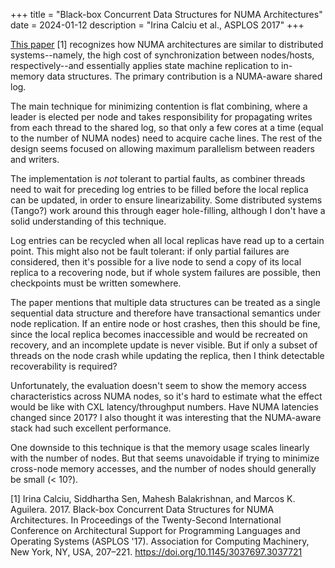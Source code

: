 +++
title = "Black-box Concurrent Data Structures for NUMA Architectures"
date = 2024-01-12
description = "Irina Calciu et al., ASPLOS 2017"
+++

[This paper](https://doi.org/10.1145/3037697.3037721) [1]
recognizes how NUMA architectures are similar to
distributed systems--namely, the high cost of synchronization
between nodes/hosts, respectively--and essentially applies
state machine replication to in-memory data structures.
The primary contribution is a NUMA-aware shared log.

<!-- more -->

The main technique for minimizing contention is flat
combining, where a leader is elected per node and takes responsibility
for propagating writes from each thread to the shared log, so that
only a few cores at a time (equal to the number of NUMA nodes)
need to acquire cache lines. The rest of the design seems focused
on allowing maximum parallelism between readers and writers.

The implementation is *not* tolerant to partial faults, as combiner
threads need to wait for preceding log entries to be filled before
the local replica can be updated, in order to ensure linearizability.
Some distributed systems (Tango?) work around this through eager
hole-filling, although I don't have a solid understanding of this technique.

Log entries can be recycled when all local replicas have read up
to a certain point. This might also not be fault tolerant: if only
partial failures are considered, then it's possible for a live node to send
a copy of its local replica to a recovering node, but if whole system
failures are possible, then checkpoints must be written somewhere.

The paper mentions that multiple data structures can be treated as
a single sequential data structure and therefore have transactional
semantics under node replication. If an entire node or host crashes,
then this should be fine, since the local replica becomes inaccessible
and would be recreated on recovery, and an incomplete update is never
visible. But if only a subset of threads on the node crash while updating
the replica, then I think detectable recoverability is required?

Unfortunately, the evaluation doesn't seem to show the memory access
characteristics across NUMA nodes, so it's hard to estimate what the
effect would be like with CXL latency/throughput numbers. Have NUMA
latencies changed since 2017? I also thought it was interesting that
the NUMA-aware stack had such excellent performance.

One downside to this technique is that the memory usage scales linearly
with the number of nodes. But that seems unavoidable if trying to
minimize cross-node memory accesses, and the number of nodes should
generally be small (< 10?).

[1] Irina Calciu, Siddhartha Sen, Mahesh Balakrishnan, and Marcos K. Aguilera. 2017. Black-box Concurrent Data Structures for NUMA Architectures. In Proceedings of the Twenty-Second International Conference on Architectural Support for Programming Languages and Operating Systems (ASPLOS '17). Association for Computing Machinery, New York, NY, USA, 207–221. https://doi.org/10.1145/3037697.3037721
